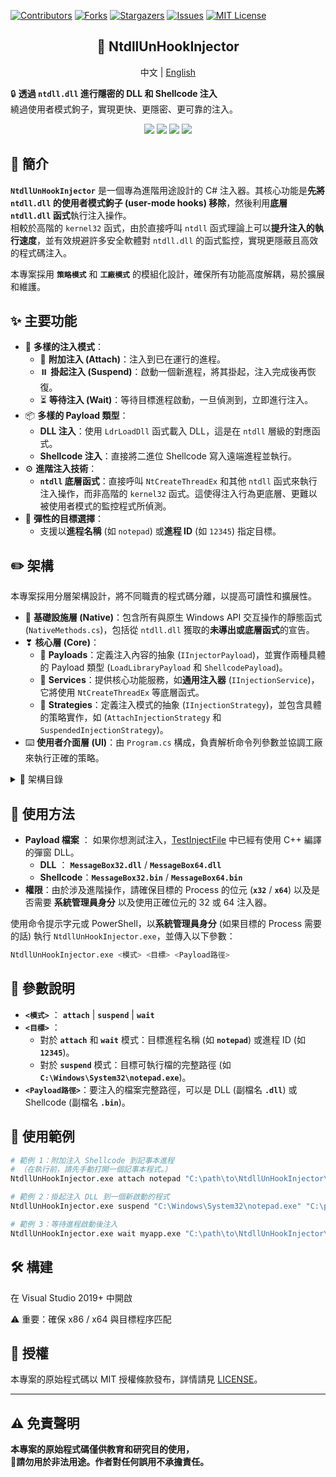 [![Contributors][contributors-shield]][contributors-url]
[![Forks][forks-shield]][forks-url]
[![Stargazers][stars-shield]][stars-url]
[![Issues][issues-shield]][issues-url]
[![MIT License][license-shield]][license-url]

<div align="center">
  <h2 align="center">🧬 NtdllUnHookInjector</h3>

  <p align="center">
    中文
	| 
    <a href="https://github.com/Neillife/NtdllUnHookInjector/blob/master/README.md">English</a>
  </p>
</div>

🔒 **透過 `ntdll.dll` 進行隱密的 DLL 和 Shellcode 注入**  
繞過使用者模式鉤子，實現更快、更隱密、更可靠的注入。

<p align="center">
  <img src="https://img.shields.io/badge/Platform-Windows-blue?logo=windows" />
  <img src="https://img.shields.io/badge/Language-C%23-purple?logo=csharp" />
  <img src="https://img.shields.io/badge/Build-Passing-brightgreen?logo=githubactions" />
  <img src="https://img.shields.io/badge/License-MIT-lightgrey?logo=open-source-initiative" />
</p>


## 📝 簡介
**`NtdllUnHookInjector`** 是一個專為進階用途設計的 C# 注入器。其核心功能是**先將 `ntdll.dll` 的使用者模式鉤子 (user-mode hooks) 移除**，然後利用**底層 `ntdll.dll` 函式**執行注入操作。  
相較於高階的 `kernel32` 函式，由於直接呼叫 `ntdll` 函式理論上可以**提升注入的執行速度**，並有效規避許多安全軟體對 `ntdll.dll` 的函式監控，實現更隱蔽且高效的程式碼注入。

本專案採用 **`策略模式`** 和 **`工廠模式`** 的模組化設計，確保所有功能高度解耦，易於擴展和維護。


## ✨ 主要功能
- 🧩 **多樣的注入模式**：
  - 🔗 **附加注入 (Attach)**：注入到已在運行的進程。
  - ⏸️ **掛起注入 (Suspend)**：啟動一個新進程，將其掛起，注入完成後再恢復。
  - ⏳ **等待注入 (Wait)**：等待目標進程啟動，一旦偵測到，立即進行注入。
- 📦 **多樣的 Payload 類型**：
  - **DLL 注入**：使用 `LdrLoadDll` 函式載入 DLL，這是在 `ntdll` 層級的對應函式。
  - **Shellcode 注入**：直接將二進位 Shellcode 寫入遠端進程並執行。
- ⚙️ **進階注入技術**：
  - **`ntdll` 底層函式**：直接呼叫 `NtCreateThreadEx` 和其他 `ntdll` 函式來執行注入操作，而非高階的 `kernel32` 函式。這使得注入行為更底層、更難以被使用者模式的監控程式所偵測。
- 🎯 **彈性的目標選擇**：
  - 支援以**進程名稱** (如 `notepad`) 或**進程 ID** (如 `12345`) 指定目標。


## ✏️ 架構
本專案採用分層架構設計，將不同職責的程式碼分離，以提高可讀性和擴展性。

- 🔨 **基礎設施層 (Native)**：包含所有與原生 Windows API 交互操作的靜態函式 (`NativeMethods.cs`)，包括從 `ntdll.dll` 獲取的**未導出或底層函式**的宣告。
- ❣ **核心層 (Core)**：
  - 📄 **Payloads**：定義注入內容的抽象 (`IInjectorPayload`)，並實作兩種具體的 Payload 類型 (`LoadLibraryPayload` 和 `ShellcodePayload`)。
  - 📡 **Services**：提供核心功能服務，如**通用注入器** (`IInjectionService`)，它將使用 `NtCreateThreadEx` 等底層函式。
  - 🔀 **Strategies**：定義注入模式的抽象 (`IInjectionStrategy`)，並包含具體的策略實作，如 (`AttachInjectionStrategy` 和 `SuspendedInjectionStrategy`)。
- ⌨️ **使用者介面層 (UI)**：由 `Program.cs` 構成，負責解析命令列參數並協調工廠來執行正確的策略。

<details>
  <summary> 📂 架構目錄</summary>

```bash
NtdllUnHookInjector/
├── Core/
│   ├── Payloads/              # Injection payloads
│   ├── Services/              # Injection services
│   └── Strategies/            # Injection strategies
├── Native/                    # Windows API bindings
└── TestInjectFile/            # Sample DLLs and shellcode
```
</details>


## 🚀 使用方法
- **Payload 檔案** ： 如果你想測試注入，[TestInjectFile](https://github.com/Neillife/NtdllUnHookInjector/tree/master/NtdllUnHookInjector/TestInjectFile) 中已經有使用 C++ 編譯的彈窗 DLL。
  - **DLL** ： **`MessageBox32.dll`** / **`MessageBox64.dll`**
  - **Shellcode**：**`MessageBox32.bin`** / **`MessageBox64.bin`**
- **權限**：由於涉及進階操作，請確保目標的 Process 的位元 (**`x32`** / **`x64`**) 以及是否需要 **系統管理員身分** 以及使用正確位元的 32 或 64 注入器。

使用命令提示字元或 PowerShell，以**系統管理員身分** (如果目標的 Process 需要的話) 執行 `NtdllUnHookInjector.exe`，並傳入以下參數：

```bash
NtdllUnHookInjector.exe <模式> <目標> <Payload路徑>
```

## 🔹 參數說明

- **`<模式>`** ： **`attach`** | **`suspend`** | **`wait`**
- **`<目標>`** ： 
  - 對於 **`attach`** 和 **`wait`** 模式：目標進程名稱 (如 **`notepad`**) 或進程 ID (如 **`12345`**)。
  - 對於 **`suspend`** 模式：目標可執行檔的完整路徑 (如 **`C:\Windows\System32\notepad.exe`**)。
- **`<Payload路徑>`**：要注入的檔案完整路徑，可以是 DLL (副檔名 **`.dll`**) 或 Shellcode (副檔名 **`.bin`**)。

## 🔹 使用範例

```bash
# 範例 1：附加注入 Shellcode 到記事本進程
# （在執行前，請先手動打開一個記事本程式。）
NtdllUnHookInjector.exe attach notepad "C:\path\to\NtdllUnHookInjector\TestInjectFile\MessageBox64.bin"

# 範例 2：掛起注入 DLL 到一個新啟動的程式
NtdllUnHookInjector.exe suspend "C:\Windows\System32\notepad.exe" "C:\path\to\NtdllUnHookInjector\TestInjectFile\MessageBox64.dll"

# 範例 3：等待進程啟動後注入
NtdllUnHookInjector.exe wait myapp.exe "C:\path\to\NtdllUnHookInjector\TestInjectFile\MessageBox64.dll"
```


## 🛠️ 構建

在 Visual Studio 2019+ 中開啟

⚠️ 重要：確保 x86 / x64 與目標程序匹配


## 📜 授權

本專案的原始程式碼以 MIT 授權條款發布，詳情請見 [LICENSE]([https://github.com/Neillife/NtdllUnHookInjector/LICENSE](https://github.com/Neillife/NtdllUnHookInjector/blob/master/LICENSE))。

---

## ⚠️ 免責聲明

**本專案的原始程式碼僅供教育和研究目的使用，  
🚫請勿用於非法用途。作者對任何誤用不承擔責任。**





[contributors-shield]: https://img.shields.io/github/contributors/Neillife/NtdllUnHookInjector.svg?style=for-the-badge
[contributors-url]: https://github.com/Neillife/NtdllUnHookInjector/graphs/contributors
[forks-shield]: https://img.shields.io/github/forks/Neillife/NtdllUnHookInjector.svg?style=for-the-badge
[forks-url]: https://github.com/Neillife/NtdllUnHookInjector/network/members
[stars-shield]: https://img.shields.io/github/stars/Neillife/NtdllUnHookInjector.svg?style=for-the-badge
[stars-url]: https://github.com/Neillife/NtdllUnHookInjector/stargazers
[issues-shield]: https://img.shields.io/github/issues/Neillife/NtdllUnHookInjector.svg?style=for-the-badge
[issues-url]: https://github.com/Neillife/NtdllUnHookInjector/issues
[license-shield]: https://img.shields.io/github/license/Neillife/NtdllUnHookInjector.svg?style=for-the-badge
[license-url]: https://github.com/Neillife/NtdllUnHookInjector/blob/master/LICENSE
